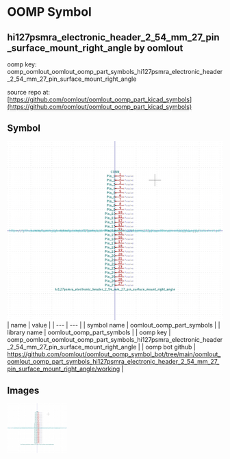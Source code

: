 # OOMP Symbol  
## hi127psmra_electronic_header_2_54_mm_27_pin_surface_mount_right_angle  by oomlout  
  
oomp key: oomp_oomlout_oomlout_oomp_part_symbols_hi127psmra_electronic_header_2_54_mm_27_pin_surface_mount_right_angle  
  
source repo at: [https://github.com/oomlout/oomlout_oomp_part_kicad_symbols](https://github.com/oomlout/oomlout_oomp_part_kicad_symbols)  
## Symbol  
  
[![working.png](working_600.png)](working.png)  
| name | value | 
| --- | --- | 
| symbol name | oomlout_oomp_part_symbols | 
| library name | oomlout_oomp_part_symbols | 
| oomp key | oomp_oomlout_oomlout_oomp_part_symbols_hi127psmra_electronic_header_2_54_mm_27_pin_surface_mount_right_angle | 
| oomp bot github | https://github.com/oomlout/oomlout_oomp_symbol_bot/tree/main/oomlout_oomlout_oomp_part_symbols_hi127psmra_electronic_header_2_54_mm_27_pin_surface_mount_right_angle/working | 
## Images  
  
[![working.png](working_140.png)](working.png)  
